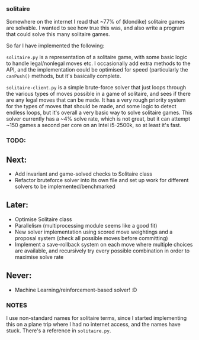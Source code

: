 ### solitaire


Somewhere on the internet I read that ~77% of (klondike) solitaire games are solvable. I wanted to see how true this was, and also write a program that could solve this many solitaire games.

So far I have implemented the following:

`solitaire.py` is a representation of a solitaire game, with some basic logic to handle legal/nonlegal moves etc. I occasionally add extra methods to the API, and the implementation could be optimised for speed (particularly the `canPush()` methods, but it's basically complete.

`solitaire-client.py` is a simple brute-force solver that just loops through the various types of moves possible in a game of solitaire, and sees if there are any legal moves that can be made. It has a very rough priority system for the types of moves that should be made, and some logic to detect endless loops, but it's overall a very basic way to solve solitaire games. This solver currently has a ~4% solve rate, which is not great, but it can attempt ~150 games a second per core on an Intel i5-2500k, so at least it's fast.


### TODO:

## Next:

* Add invariant and game-solved checks to Solitaire class
* Refactor bruteforce solver into its own file and set up work for different solvers to be implemented/benchmarked


## Later:

* Optimise Solitaire class
* Parallelism (multiprocessing module seems like a good fit)
* New solver implementation using scored move weightings and a proposal system (check all possible moves before committing)
* Implement a save-rollback system on each move where multiple choices are available, and recursively try every possible combination in order to maximise solve rate


## Never:

* Machine Learning/reinforcement-based solver! :D

### NOTES

I use non-standard names for solitaire terms, since I started implementing this on a plane trip where I had no internet access, and the names have stuck. There's a reference in `solitaire.py`.
